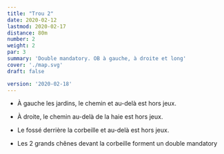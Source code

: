 ```yaml
---
title: "Trou 2"
date: 2020-02-12
lastmod: 2020-02-17
distance: 80m
number: 2
weight: 2
par: 3
summary: 'Double mandatory. OB à gauche, à droite et long'
cover: './map.svg'
draft: false

version: '2020-02-18'
---
```


- À gauche les jardins, le chemin et au-delà est hors jeux.
- À droite, le chemin au-delà de la haie est hors jeux.
- Le fossé derrière la corbeille et au-delà est hors jeux. 

 - Les 2 grands chênes devant la corbeille forment un double mandatory
